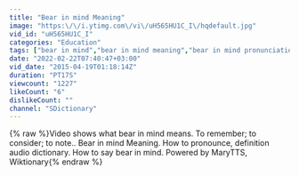 ```yaml
---
title: "Bear in mind Meaning"
image: "https:\/\/i.ytimg.com\/vi\/uH565HU1C_I\/hqdefault.jpg"
vid_id: "uH565HU1C_I"
categories: "Education"
tags: ["bear in mind","bear in mind meaning","bear in mind pronunciation"]
date: "2022-02-22T07:40:47+03:00"
vid_date: "2015-04-19T01:18:14Z"
duration: "PT17S"
viewcount: "1227"
likeCount: "6"
dislikeCount: ""
channel: "SDictionary"
---
```

{% raw %}Video shows what bear in mind means. To remember; to consider; to note..  Bear in mind Meaning. How to pronounce, definition audio dictionary. How to say bear in mind. Powered by MaryTTS, Wiktionary{% endraw %}
